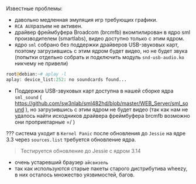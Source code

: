 Известные проблемы:
- давольно медленная эмуляция игр требующих графики.
- `RCA AUX`разъем не активен.
- драйвер фреймбуфера Broadcom (brcmfb) вкомпилирован в ядро sml производителем (smartlabs), видео доступно только с этим ядром.
- ядро `sml` собрано без поддержки драйверов USB-звуковых карт, поэтому загрузившись с этим ядром будет видео, но не будет звука (попытки отдельно собрать и подключить модуль `snd-usb-audio.ko` никчему не привели)
```php
root@debian:~# aplay -l                                                                                    
aplay: device_list:252: no soundcards found...
```

- Поддержка USB-звуковых карт доступна в нашей сборке ядра `sml_sound` ( https://github.com/sw3nlab/sml482hd/blob/master/WEB_Server/sml_sound ), но загрузившись с этим ядром не будет видео (так как нам не удалось найти исходников драйвера фреймбуфера brcmfb возможно они проприетарные =/ )


??? система уходит в `Kernel Panic` после обновления до `Jessie` на ядре 3.3 через `sources.list` требуется обновление ядра.
> Тестируется обновление до Jessie с ядром 3.14

- очень устаревший браузер `айсвизель`
- так как используются старые пакеты старого дистрибутива wheezy, в них осталось множество уязвимостей, багов.
